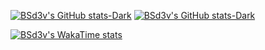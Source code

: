 [![BSd3v's GitHub stats-Dark](https://github-readme-stats.vercel.app/api?username=bsd3v&show_icons=true&theme=dark#gh-dark-mode-only)](#)
[![BSd3v's GitHub stats-Dark](https://github-readme-stats.vercel.app/api?username=bsd3v&show_icons=true&theme=light#gh-light-mode-only)](#)

[![BSd3v's WakaTime stats](https://github-readme-stats.vercel.app/api/wakatime?username=@bsd3v&layout=compact)]([https://github.com/anuraghazra/github-readme-stats](https://wakatime.com/@BSd3v))

<!--
**BSd3v/BSd3v** is a ✨ _special_ ✨ repository because its `README.md` (this file) appears on your GitHub profile.

Here are some ideas to get you started:

- 🔭 I’m currently working on ...
- 🌱 I’m currently learning ...
- 👯 I’m looking to collaborate on ...
- 🤔 I’m looking for help with ...
- 💬 Ask me about ...
- 📫 How to reach me: ...
- 😄 Pronouns: ...
- ⚡ Fun fact: ...
-->
